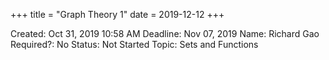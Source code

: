 +++
title = "Graph Theory 1"
date = 2019-12-12
+++


Created: Oct 31, 2019 10:58 AM
Deadline: Nov 07, 2019
Name: Richard Gao
Required?: No
Status: Not Started
Topic: Sets and Functions

